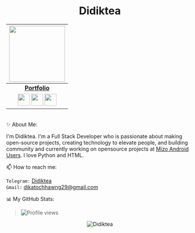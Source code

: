 <p align="center"> <h1 align="center"> Didiktea </h1> </p>

|<a href="https://t.me/Didiktea/"><img src="https://icon-library.net//images/icon-programmer/icon-programmer-14.jpg" width="150px" height="150px" /></a> |
|:---------------------------------------------------------------------------------------------------------------------------------------:|
|       **[Portfolio](https://Didiktea.com)**                                                                                |
| <a href="https://github.com/Didiktea"><img src="https://cdn.iconscout.com/icon/free/png-256/github-108-438008.png" width="32px" height="32px"></a> <a href="https://www.facebook.com/didikteatochhawng"><img src="https://i.ibb.co/zmYNW4p/facebook.png" width="32px" height="32px"></a> <a href="https://www.instagram.com/dika_sanders"><img src="https://i.ibb.co/Kx2GSrT/instagram.png" width="32px" height="32px"></a>|

<br>✨ About Me:

I'm Didiktea. I'm a Full Stack Developer who is passionate about making open-source projects, creating technology to elevate people, and building community and currently working on opensource projects at [Mizo Android Users](https://t.me/puituflynn). I love Python and HTML. 

📫 How to reach me:

`Telegram:` [Didiktea](https://t.me/Didiktea) <br> 
`Gmail:` dikatochhawng29@gmail.com

📊 My GitHub Stats:

> ![Profile views](https://gpvc.arturio.dev/Didiktea)

<p align="center">
	<img src=https://github-readme-stats.vercel.app/api?username=Didiktea&show_icons=true&theme=midnight-purple alt=Didiktea />
</p>

